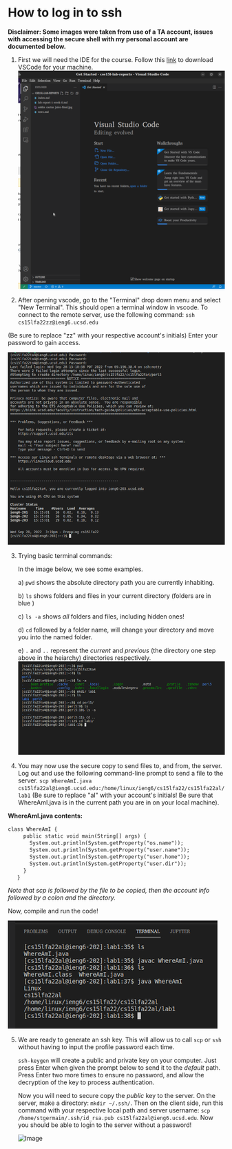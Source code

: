 # How to log in to ssh
**Disclaimer: Some images were taken from use of a TA account, issues with accessing the secure shell with my personal account are documented below.**
1. First we will need the IDE for the course. Follow this [link](https://code.visualstudio.com/Download) to download VSCode for your machine.
![Image](Lab1-part3-CSE15L.png)


2. After opening vscode, go to the "Terminal" drop down menu and select "New Terminal". This should open a terminal window in vscode. To connect to the remote server, use the following command: `ssh cs15lfa22zz@ieng6.ucsd.edu`

(Be sure to replace "zz" with your respective account's initials)
Enter your password to gain access. 

![Image](Lab1-part4-CSE15.png)


3. Trying basic terminal commands:

    In the image below, we see some examples.

    a)  `pwd` shows the absolute directory path you are currently inhabiting.

    b) `ls` shows folders and files in your current directory (folders are in blue )

    c) `ls -a` shows *all* folders and files, including hidden ones!

    d) `cd` followed by a folder name, will change your directory and move you into the named folder.

    e) `.` and `..` represent the *current* and *previous* (the directory one step above in the heiarchy) directories respectively.
![Image](Lab1-part5-CSE15L.png)

4. You may now use the secure copy to send files to, and from, the server. Log out and use the following command-line prompt to send a file to the server. `scp WhereAmI.java cs15lfa22al@ieng6.ucsd.edu:/home/linux/ieng6/cs15lfa22/cs15lfa22al/lab1` (Be sure to replace "al" with your account's initials! Be sure that WhereAmI.java is in the current path you are in on your local machine).

**WhereAmI.java contents:**

```
class WhereAmI {
     public static void main(String[] args) {
       System.out.println(System.getProperty("os.name"));
       System.out.println(System.getProperty("user.name"));
       System.out.println(System.getProperty("user.home"));
       System.out.println(System.getProperty("user.dir"));
     }
   }

```

_Note that scp is followed by the file to be copied, then the account info followed by a colon and the directory._

   Now, compile and run the code!

   ![Image](Lab1-part6-CSE15L.png)

5. We are ready to generate an ssh key. This will allow us to call `scp` or `ssh` without having to input the profile password each time.

    `ssh-keygen` will create a public and private key on your computer. Just press Enter when given the prompt below to send it to the *default* path. Press Enter two more times to ensure no password, and allow the decryption of the key to process authentication.

    Now you will need to secure copy the *public* key to the server. On the server, make a directory: `mkdir ~/.ssh/`. Then on the client side, run this command with your respective local path and server username: `scp /home/stgermain/.ssh/id_rsa.pub cs15lfa22al@ieng6.ucsd.edu`.
    Now you should be able to login to the server without a password!

    ![Image](ssh_keygen.png)